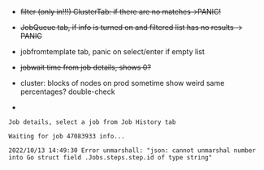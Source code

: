 * ~~filter (only in!!!) ClusterTab: if there are no matches->PANIC!~~
* ~~JobQueue tab, if info is turned on and filtered list has no results -> PANIC~~
* jobfromtemplate tab, panic on select/enter if empty list
* ~~jobwait time from job details, shows 0?~~
* cluster: blocks of nodes on prod sometime show weird same percentages? double-check

* 
```
Job details, select a job from Job History tab

Waiting for job 47083933 info...

2022/10/13 14:49:30 Error unmarshall: "json: cannot unmarshal number into Go struct field .Jobs.steps.step.id of type string"
```
